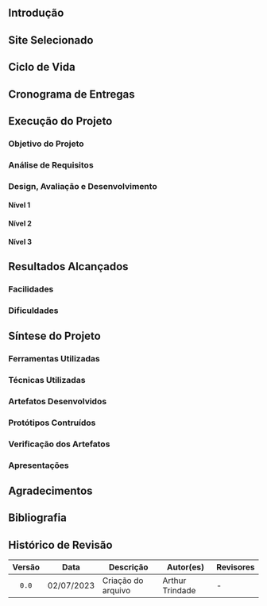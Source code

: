 ## Introdução

## Site Selecionado

## Ciclo de Vida

## Cronograma de Entregas

## Execução do Projeto

### Objetivo do Projeto

### Análise de Requisitos

### Design, Avaliação e Desenvolvimento

#### Nível 1

#### Nível 2

#### Nível 3

## Resultados Alcançados

### Facilidades

### Dificuldades

## Síntese do Projeto

### Ferramentas Utilizadas

### Técnicas Utilizadas

### Artefatos Desenvolvidos

### Protótipos Contruídos

### Verificação dos Artefatos

### Apresentações

## Agradecimentos

## Bibliografia

## Histórico de Revisão

| Versão     | Data        | Descrição            | Autor(es)                          | Revisores  |
| :--------: | :---------: | -------------------- | ---------------------------------- | ---------- |
| `0.0`      |  02/07/2023 | Criação do arquivo   | Arthur Trindade           | -          |